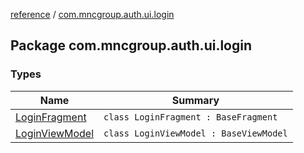 [reference](../index.md) / [com.mncgroup.auth.ui.login](./index.md)

## Package com.mncgroup.auth.ui.login

### Types

| Name | Summary |
|---|---|
| [LoginFragment](-login-fragment/index.md) | `class LoginFragment : BaseFragment` |
| [LoginViewModel](-login-view-model/index.md) | `class LoginViewModel : BaseViewModel` |
